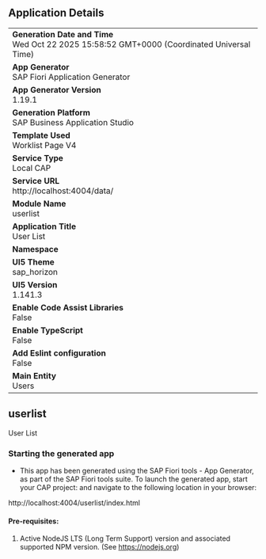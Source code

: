 ## Application Details
|               |
| ------------- |
|**Generation Date and Time**<br>Wed Oct 22 2025 15:58:52 GMT+0000 (Coordinated Universal Time)|
|**App Generator**<br>SAP Fiori Application Generator|
|**App Generator Version**<br>1.19.1|
|**Generation Platform**<br>SAP Business Application Studio|
|**Template Used**<br>Worklist Page V4|
|**Service Type**<br>Local CAP|
|**Service URL**<br>http://localhost:4004/data/|
|**Module Name**<br>userlist|
|**Application Title**<br>User List|
|**Namespace**<br>|
|**UI5 Theme**<br>sap_horizon|
|**UI5 Version**<br>1.141.3|
|**Enable Code Assist Libraries**<br>False|
|**Enable TypeScript**<br>False|
|**Add Eslint configuration**<br>False|
|**Main Entity**<br>Users|

## userlist

User List

### Starting the generated app

-   This app has been generated using the SAP Fiori tools - App Generator, as part of the SAP Fiori tools suite.  To launch the generated app, start your CAP project:  and navigate to the following location in your browser:

http://localhost:4004/userlist/index.html

#### Pre-requisites:

1. Active NodeJS LTS (Long Term Support) version and associated supported NPM version.  (See https://nodejs.org)



